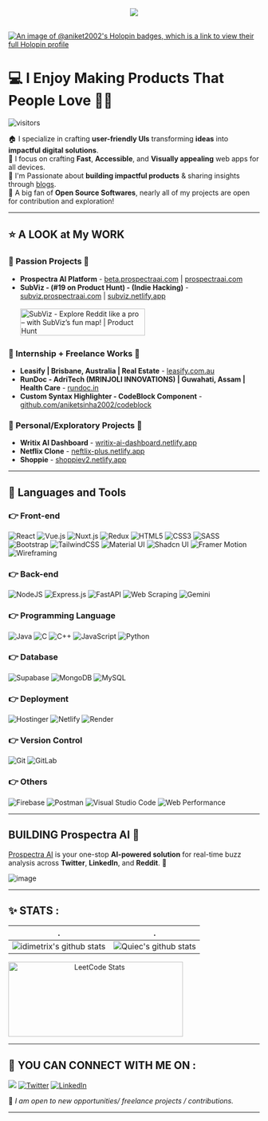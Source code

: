 <div align="center">
  <img src="https://readme-typing-svg.herokuapp.com/?font=Righteous&size=35&center=true&vCenter=true&width=500&height=70&duration=4000&lines=Hi+There!+👋;I'm+Aniket!;Welcome+to+My+GitHub+Profile!" />
</div>

<br/>

[![An image of @aniket2002's Holopin badges, which is a link to view their full Holopin profile](https://holopin.me/aniket2002)](https://holopin.io/@aniket2002)

# 💻 I Enjoy Making Products That People Love 💖✨

<p>
    <img src="https://visitor-badge.laobi.icu/badge?page_id=aniketsinha2002" alt="visitors"/>   
</p>

🏠 I specialize in crafting **user-friendly UIs** transforming **ideas** into **impactful digital solutions**. <br/> 🎨 I focus on crafting **Fast**, **Accessible**, and **Visually appealing** web apps for all devices. <br/> 🌱 I'm Passionate about **building impactful products** & sharing insights through [blogs](https://aniketsinha.hashnode.dev/). <br/> 🚀 A big fan of **Open Source Softwares**, nearly all of my projects are open for contribution and exploration!


---

## ⭐ A LOOK at My WORK 

### 🏢 Passion Projects 🏢

- **Prospectra AI Platform** - [beta.prospectraai.com](http://beta.prospectraai.com/) | [prospectraai.com](https://prospectraai.com/)
- **SubViz - (#19 on Product Hunt) - (Indie Hacking)** - [subviz.prospectraai.com](https://subviz.prospectraai.com/) | [subviz.netlify.app](https://subviz.netlify.app)
  <br/> <br/>
  <a href="https://www.producthunt.com/posts/subviz?embed=true&utm_source=badge-featured&utm_medium=badge&utm_souce=badge-subviz" target="_blank">
      <img src="https://api.producthunt.com/widgets/embed-image/v1/featured.svg?post_id=814829&theme=light&t=1737740334387" 
           alt="SubViz - Explore Reddit like a pro – with SubViz’s fun map! | Product Hunt" 
           style="width: 250px; height: 54px;" width="250" height="54" />
   </a>

### 💼 Internship + Freelance Works 💼

- **Leasify | Brisbane, Australia | Real Estate** - [leasify.com.au](http://leasify.com.au/)
- **RunDoc - AdriTech (MRINJOLI INNOVATIONS) | Guwahati, Assam | Health Care** - [rundoc.in](https://rundoc.in/)
- **Custom Syntax Highlighter - CodeBlock Component** - [github.com/aniketsinha2002/codeblock](https://github.com/aniketsinha2002/codeblock)

### 🚀 Personal/Exploratory Projects 🚀

- **Writix AI Dashboard** - [writix-ai-dashboard.netlify.app](https://writix-ai-dashboard.netlify.app/)
- **Netflix Clone** - [neftlix-plus.netlify.app](https://neftlix-plus.netlify.app/)
- **Shoppie** - [shoppiev2.netlify.app](https://shoppiev2.netlify.app/)

---

## 🚀 Languages and Tools

### 👉 Front-end

<p>
<img alt="React" src="https://img.shields.io/badge/react-%2320232a.svg?style=for-the-badge&logo=react&logoColor=%2361DAFB"/>
  <img alt="Vue.js" src="https://img.shields.io/badge/vue.js-%2335495e.svg?style=for-the-badge&logo=vuedotjs&logoColor=%234FC08D"/>
<img alt="Nuxt.js" src="https://img.shields.io/badge/nuxt.js-%2300DC82.svg?style=for-the-badge&logo=nuxt&logoColor=white"/>

<!-- <img alt="Vue.js" src="https://img.shields.io/badge/vuejs-%2335495e.svg?style=for-the-badge&logo=vue-dot-js&logoColor=%234FC08D"/>
<img alt="Angular" src="https://img.shields.io/badge/angular-%23DD0031.svg?style=for-the-badge&logo=angular&logoColor=white"/>
<img alt="Svelte" src="https://img.shields.io/badge/svelte-%23f1413d.svg?style=for-the-badge&logo=svelte&logoColor=white"/> -->
<img alt="Redux" src="https://img.shields.io/badge/redux-%23593d88.svg?style=for-the-badge&logo=redux&logoColor=white"/>
    
<!-- <img alt="Next JS" src="https://img.shields.io/badge/nextjs-%23000000.svg?style=for-the-badge&logo=next.js&logoColor=white"/>
<img alt="RxJS" src="https://img.shields.io/badge/rxjs-%23B7178C.svg?style=for-the-badge&logo=reactivex&logoColor=white" />
<img alt="Vue.js" src="https://img.shields.io/badge/vuex-%2335495e.svg?style=for-the-badge&logo=vuex&logoColor=%234FC08D"/>
<img alt="Pwa" src="https://img.shields.io/badge/pwa-%23593d88.svg?style=for-the-badge&logo=pwa&logoColor=white"/> -->
<!-- <img alt="React Native" src="https://img.shields.io/badge/react_native-%2320232a.svg?style=for-the-badge&logo=react&logoColor=%2361DAFB"/>
<img alt="GraphQL Client" src="https://img.shields.io/badge/graphql%20Client-%23563D7C.svg?style=for-the-badge&logo=graphql&logoColor=white"/>
<img alt="NuxtJS" src="https://img.shields.io/badge/NuxtJS-black.svg?style=for-the-badge&logo=Nuxt.JS&logoColor=white"/> -->
<img alt="HTML5" src="https://img.shields.io/badge/html5-%23E34F26.svg?style=for-the-badge&logo=html5&logoColor=white"/>
<img alt="CSS3" src="https://img.shields.io/badge/css3-%231572B6.svg?style=for-the-badge&logo=css3&logoColor=white"/>
<img alt="SASS" src="https://img.shields.io/badge/SASS-hotpink.svg?style=for-the-badge&logo=SASS&logoColor=white"/>
<img alt="Bootstrap" src="https://img.shields.io/badge/bootstrap-%23563D7C.svg?style=for-the-badge&logo=bootstrap&logoColor=white"/>
<img alt="TailwindCSS" src="https://img.shields.io/badge/tailwindcss-%2338B2AC.svg?style=for-the-badge&logo=tailwind-css&logoColor=white"/>
<img alt="Material UI" src="https://img.shields.io/badge/materialui-%230081CB.svg?style=for-the-badge&logo=material-ui&logoColor=white"/>
<img alt="Shadcn UI" src="https://img.shields.io/badge/shadcn--ui-%23212121.svg?style=for-the-badge&logo=tailwindcss&logoColor=white"/>
<!-- <img alt="jQuery" src="https://img.shields.io/badge/jquery-%230769AD.svg?style=for-the-badge&logo=jquery&logoColor=white"/>
<img alt="Webpack" src="https://img.shields.io/badge/webpack-%238DD6F9.svg?style=for-the-badge&logo=webpack&logoColor=black" /> -->
<img alt="Framer Motion" src="https://img.shields.io/badge/framer--motion-%23000000.svg?style=for-the-badge&logo=framer&logoColor=white"/>
<img alt="Wireframing" src="https://img.shields.io/badge/wireframing-%23000000.svg?style=for-the-badge&logo=excildraw&logoColor=white"/>

</p>

### 👉 Back-end

<p>
<img alt="NodeJS" src="https://img.shields.io/badge/node.js-%2343853D.svg?style=for-the-badge&logo=node-dot-js&logoColor=white"/>
<img alt="Express.js" src="https://img.shields.io/badge/express.js-%23404d59.svg?style=for-the-badge&logo=express&logoColor=%2361DAFB"/>
        <img alt="FastAPI" src="https://img.shields.io/badge/FastAPI-%23323330.svg?style=for-the-badge&logo=python&logoColor=%23F7DF1E"/>
    <img alt="Web Scraping" src="https://img.shields.io/badge/web%20scraping-%2314354C.svg?style=for-the-badge&logo=python&logoColor=white"/>
    <img alt="Gemini" src="https://img.shields.io/badge/gemini-%230075C4.svg?style=for-the-badge&logo=google&logoColor=white"/>

<!-- <img alt="NestJS" src="https://img.shields.io/badge/nestjs-%23E0234E.svg?style=for-the-badge&logo=nestjs&logoColor=white" />
<img alt="Fastify" src="https://img.shields.io/badge/fastify-%1212234E.svg?style=for-the-badge&logo=fastify&logoColor=white" />
<img alt="GraphQL Server" src="https://img.shields.io/badge/graphql%20Server-%23563D7C.svg?style=for-the-badge&logo=graphql&logoColor=white"/> -->
</p>

### 👉 Programming Language

<p>
<img alt="Java" src="https://img.shields.io/badge/java-%23ED8B00.svg?style=for-the-badge&logo=java&logoColor=white"/>
<img alt="C" src="https://img.shields.io/badge/C-%235C6BC0.svg?style=for-the-badge&logo=java&logoColor=white"/>
<img alt="C++" src="https://img.shields.io/badge/C++-%235C6BC0.svg?style=for-the-badge&logo=java&logoColor=white"/>
<img alt="JavaScript" src="https://img.shields.io/badge/javascript-%23323330.svg?style=for-the-badge&logo=javascript&logoColor=%23F7DF1E"/>
    <img alt="Python" src="https://img.shields.io/badge/python-%23323330.svg?style=for-the-badge&logo=python&logoColor=%23F7DF1E"/>
<!-- <img alt="TypeScript" src="https://img.shields.io/badge/typescript-%23007ACC.svg?style=for-the-badge&logo=typescript&logoColor=white"/>
<img alt="Go" src="https://img.shields.io/badge/go-%2300ADD8.svg?style=for-the-badge&logo=go&logoColor=white"/> -->
<!-- <img alt="PHP" src="https://img.shields.io/badge/php-%23777BB4.svg?style=for-the-badge&logo=php&logoColor=white"/> -->
</p>

### 👉 Database

<p>
    <img alt="Supabase" src="https://img.shields.io/badge/supabase-%233ECF8E.svg?style=for-the-badge&logo=supabase&logoColor=white"/>
<img alt="MongoDB" src ="https://img.shields.io/badge/MongoDB-%234ea94b.svg?style=for-the-badge&logo=mongodb&logoColor=white"/>
<img alt="MySQL" src="https://img.shields.io/badge/mysql-%2300f.svg?style=for-the-badge&logo=mysql&logoColor=white"/>
<!-- <img alt="Postgres" src ="https://img.shields.io/badge/postgres-%23316192.svg?style=for-the-badge&logo=postgresql&logoColor=white"/>
<img alt="Redis" src="https://img.shields.io/badge/redis-%23DD0031.svg?style=for-the-badge&logo=redis&logoColor=white"/>
<img alt="neo4j" src ="https://img.shields.io/badge/neo4j-%2307405e.svg?style=for-the-badge&logo=neo4j&logoColor=white"/> -->
</p>

### 👉 Deployment 

<p>
<img alt="Hostinger" src="https://img.shields.io/badge/hostinger-%23633BE6.svg?style=for-the-badge&logo=hostinger&logoColor=white"/>
<img alt="Netlify" src="https://img.shields.io/badge/netlify-%23000000.svg?style=for-the-badge&logo=netlify&logoColor=white"/>
<img alt="Render" src="https://img.shields.io/badge/render-%232B2D42.svg?style=for-the-badge&logo=render&logoColor=white"/>
<!-- <img alt="Testing-Library" src="https://img.shields.io/badge/-TestingLibrary-%23E33332?style=for-the-badge&logo=testing-library&logoColor=white"/>
<img alt="Jest" src="https://img.shields.io/badge/-jest-%23C21325?style=for-the-badge&logo=jest&logoColor=white"/>
<img alt="Mocha" src="https://img.shields.io/badge/-mocha-%238D6748?style=for-the-badge&logo=mocha&logoColor=white"/> -->
</p>

### 👉 Version Control

<p>
<img alt="Git" src="https://img.shields.io/badge/git-%23F05033.svg?style=for-the-badge&logo=git&logoColor=white"/>
<img alt="GitLab" src="https://img.shields.io/badge/gitlab-%23181717.svg?style=for-the-badge&logo=gitlab&logoColor=white"/>
<!-- <img alt="GitHub" src="https://img.shields.io/badge/github-%23121011.svg?style=for-the-badge&logo=github&logoColor=white"/>
<img alt="Bitbucket" src="https://img.shields.io/badge/bitbucket-%230047B3.svg?style=for-the-badge&logo=bitbucket&logoColor=white"/> -->
</p>

### 👉 Others

<p>
<!-- <img alt="Docker" src="https://img.shields.io/badge/docker-%230db7ed.svg?style=for-the-badge&logo=docker&logoColor=white"/>
<img alt="AWS" src="https://img.shields.io/badge/AWS-%23FF9900.svg?style=for-the-badge&logo=amazon-aws&logoColor=white"/>
<img alt="Azure" src="https://img.shields.io/badge/azure-%230072C6.svg?style=for-the-badge&logo=azure-devops&logoColor=white"/> -->
<img alt="Firebase" src="https://img.shields.io/badge/firebase-%23039BE5.svg?style=for-the-badge&logo=firebase"/>
<img alt="Postman" src="https://img.shields.io/badge/postman-%23FF6C37.svg?style=for-the-badge&logo=postman&logoColor=white"/>
<img alt="Visual Studio Code" src="https://img.shields.io/badge/VS Code-0078d7.svg?style=for-the-badge&logo=visual-studio-code&logoColor=white"/>
<img alt="Web Performance" src="https://img.shields.io/badge/web%20performance-%2300BFFF.svg?style=for-the-badge&logo=lighthouse&logoColor=white"/>

</p>

---

## **BUILDING Prospectra AI** 🔎 

[Prospectra AI](http://www.prospectraai.com/) is your one-stop **AI-powered solution** for real-time buzz analysis across **Twitter**, **LinkedIn**, and **Reddit**. 🚀

![image](https://github.com/user-attachments/assets/ae293d2c-97ae-42e8-b424-a578a482ae80)

---
<!--   stats + languages -->
## ✨ STATS :

| .                                                                                                                                                 | .                                                                                                                              |
| ------------------------------------------------------------------------------------------------------------------------------------------------- | ------------------------------------------------------------------------------------------------------------------------------ |
| ![idimetrix's github stats](https://github-readme-stats.vercel.app/api?username=aniketsinha2002&show_icons=true&theme=radical&include_all_commits=true) | ![Quiec's github stats](https://github-readme-stats.vercel.app/api/top-langs/?username=aniketsinha2002&theme=radical&layout=compact) | 

<div align="center" style="display: flex; flex-wrap: wrap; justify-content: flex-start; gap: 10px;">
   <img src="https://leetcard.jacoblin.cool/aniketsinha2002?theme=nord&font=Livvic" alt="LeetCode Stats" style="height: 150px; width: 350px;">
<!--    <img src="https://github-readme-streak-stats.herokuapp.com/?user=aniketsinha2002&theme=dark&hide_border=false" alt="GitHub Streak Stats" style="height: 150px; width: 350px;"> -->
</div>

---

## 📧 YOU CAN CONNECT WITH ME ON :

<a href="mailto:sinhaaniket192@gmail.com"><img src="https://img.shields.io/badge/Gmail-D14836?style=for-the-badge&logo=gmail&logoColor=white"/></a>
[![Twitter](https://img.shields.io/badge/Twitter-%231DA1F2.svg?&style=for-the-badge&logo=X&logoColor=white)](https://x.com/aniket_16may)
[![LinkedIn](https://img.shields.io/badge/LinkedIn-%230077B5.svg?&style=for-the-badge&logo=linkedin&logoColor=white)](https://www.linkedin.com/in/aniketsinha2002/)

💭 _I am open to new opportunities/ freelance projects / contributions._

---


